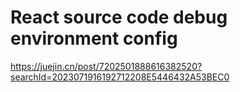 # React source code debug environment config

https://juejin.cn/post/7202501888616382520?searchId=2023071916192712208E5446432A53BEC0